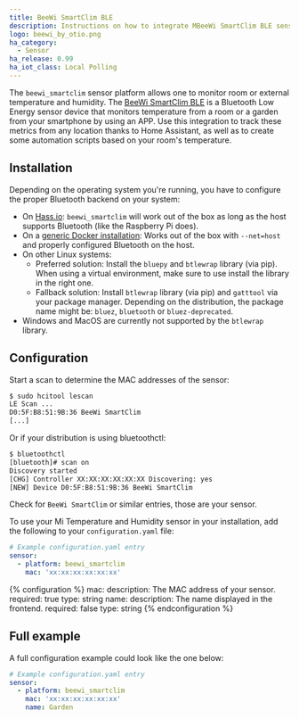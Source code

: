```yaml
---
title: BeeWi SmartClim BLE
description: Instructions on how to integrate MBeeWi SmartClim BLE sensor with Home Assistant.
logo: beewi_by_otio.png
ha_category:
  - Sensor
ha_release: 0.99
ha_iot_class: Local Polling
---
```


The `beewi_smartclim` sensor platform allows one to monitor room or external temperature and humidity. The [BeeWi SmartClim BLE](http://www.bee-wi.com/produits/capteurs/capteur-de-temperature/) is a Bluetooth Low Energy sensor device that monitors temperature from a room or a garden from your smartphone by using an APP. Use this integration to track these metrics from any location thanks to Home Assistant, as well as to create some automation scripts based on your room's temperature.

## Installation

Depending on the operating system you're running, you have to configure the proper Bluetooth backend on your system:

- On [Hass.io](/hassio/installation/): `beewi_smartclim` will work out of the box as long as the host supports Bluetooth (like the Raspberry Pi does).
- On a [generic Docker installation](/docs/installation/docker/): Works out of the box with `--net=host` and properly configured Bluetooth on the host.
- On other Linux systems:
  - Preferred solution: Install the `bluepy` and `btlewrap` library (via pip). When using a virtual environment, make sure to use install the library in the right one.
  - Fallback solution: Install `btlewrap` library (via pip) and `gatttool` via your package manager. Depending on the distribution, the package name might be: `bluez`, `bluetooth` or    `bluez-deprecated`.
- Windows and MacOS are currently not supported by the `btlewrap` library.

## Configuration

Start a scan to determine the MAC addresses of the sensor:

```bash
$ sudo hcitool lescan
LE Scan ...
D0:5F:B8:51:9B:36 BeeWi SmartClim
[...]
```

Or if your distribution is using bluetoothctl:

```bash
$ bluetoothctl
[bluetooth]# scan on
Discovery started
[CHG] Controller XX:XX:XX:XX:XX:XX Discovering: yes
[NEW] Device D0:5F:B8:51:9B:36 BeeWi SmartClim
```

Check for `BeeWi SmartClim` or similar entries, those are your sensor.

To use your Mi Temperature and Humidity sensor in your installation, add the following to your `configuration.yaml` file:

```yaml
# Example configuration.yaml entry
sensor:
  - platform: beewi_smartclim
    mac: 'xx:xx:xx:xx:xx:xx'
```

{% configuration %}
mac:
  description: The MAC address of your sensor.
  required: true
  type: string
name:
  description: The name displayed in the frontend.
  required: false
  type: string
{% endconfiguration %}

## Full example

A full configuration example could look like the one below:

```yaml
# Example configuration.yaml entry
sensor:
  - platform: beewi_smartclim
    mac: 'xx:xx:xx:xx:xx:xx'
    name: Garden
```
